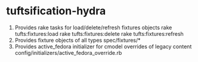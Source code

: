 tuftsification-hydra
====================

1. Provides rake tasks for load/delete/refresh fixtures objects
	rake tufts:fixtures:load
	rake tufts:fixtures:delete
	rake tufts:fixtures:refresh
2. Provides fixture objects of all types
	spec/fixtures/*
3. Provides active_fedora initializer for cmodel overrides of legacy content
	config/initializers/active_fedora_override.rb

